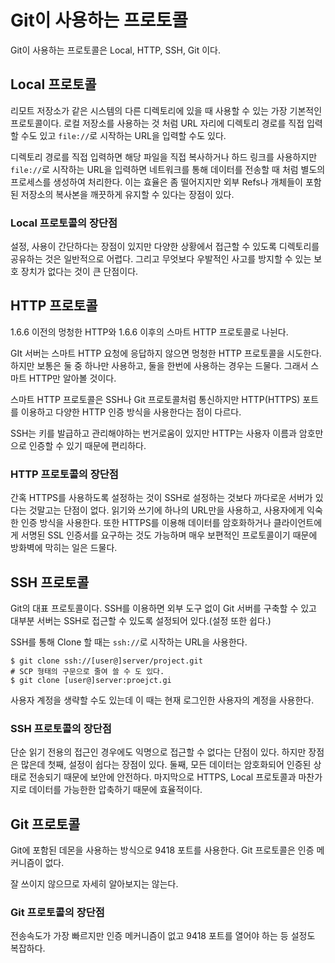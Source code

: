 # Git이 사용하는 프로토콜
Git이 사용하는 프로토콜은 Local, HTTP, SSH, Git 이다.

## Local 프로토콜
리모트 저장소가 같은 시스템의 다른 디렉토리에 있을 때 사용할 수 있는 가장 기본적인 프로토콜이다. 로컬 저장소를 사용하는 것 처럼 URL 자리에 디렉토리 경로를 직접 입력할 수도 있고 `file://`로 시작하는 URL을 입력할 수도 있다.  

디렉토리 경로를 직접 입력하면 해당 파일을 직접 복사하거나 하드 링크를 사용하지만 `file://`로 시작하는 URL을 입력하면 네트워크를 통해 데이터를 전송할 때 처럼 별도의 프로세스를 생성하여 처리한다. 이는 효율은 좀 떨어지지만 외부 Refs나 개체들이 포함된 저장소의 복사본을 깨끗하게 유지할 수 있다는 장점이 있다. 

### Local 프로토콜의 장단점
설정, 사용이 간단하다는 장점이 있지만 다양한 상황에서 접근할 수 있도록 디렉토리를 공유하는 것은 일반적으로 어렵다. 그리고 무엇보다 우발적인 사고를 방지할 수 있는 보호 장치가 없다는 것이 큰 단점이다.


## HTTP 프로토콜
1.6.6 이전의 멍청한 HTTP와 1.6.6 이후의 스마트 HTTP 프로토콜로 나뉜다.  

GIt 서버는 스마트 HTTP 요청에 응답하지 않으면 멍청한 HTTP 프로토콜을 시도한다. 하지만 보통은 둘 중 하나만 사용하고, 둘을 한번에 사용하는 경우는 드물다. 그래서 스마트 HTTP만 알아볼 것이다. 

스마트 HTTP 프로토콜은 SSH나 Git 프로토콜처럼 통신하지만 HTTP(HTTPS) 포트를 이용하고 다양한 HTTP 인증 방식을 사용한다는 점이 다르다. 

SSH는 키를 발급하고 관리해야하는 번거로움이 있지만 HTTP는 사용자 이름과 암호만으로 인증할 수 있기 때문에 편리하다.  

### HTTP 프로토콜의 장단점
간혹 HTTPS를 사용하도록 설정하는 것이 SSH로 설정하는 것보다 까다로운 서버가 있다는 것말고는 단점이 없다. 읽기와 쓰기에 하나의 URL만을 사용하고, 사용자에게 익숙한 인증 방식을 사용한다. 또한 HTTPS를 이용해 데이터를 암호화하거나 클라이언트에게 서명된 SSL 인증서를 요구하는 것도 가능하며 매우 보편적인 프로토콜이기 때문에 방화벽에 막히는 일은 드물다.  

## SSH 프로토콜 
Git의 대표 프로토콜이다. SSH를 이용하면 외부 도구 없이 Git 서버를 구축할 수 있고 대부분 서버는 SSH로 접근할 수 있도록 설정되어 있다.(설정 또한 쉽다.)  

SSH를 통해 Clone 할 때는 `ssh://`로 시작하는 URL을 사용한다. 
```shell
$ git clone ssh://[user@]server/project.git
# SCP 형태의 구문으로 줄여 쓸 수 도 있다.
$ git clone [user@]server:proejct.gi
```

사용자 계정을 생략할 수도 있는데 이 때는 현재 로그인한 사용자의 계정을 사용한다. 

### SSH 프로토콜의 장단점
단순 읽기 전용의 접근인 경우에도 익명으로 접근할 수 없다는 단점이 있다. 하지만 장점은 많은데 첫째, 설정이 쉽다는 장점이 있다. 둘째, 모든 데이터는 암호화되어 인증된 상태로 전송되기 때문에 보안에 안전하다. 마지막으로 HTTPS, Local 프로토콜과 마찬가지로 데이터를 가능한한 압축하기 때문에 효율적이다.

## Git 프로토콜
Git에 포함된 데몬을 사용하는 방식으로 9418 포트를 사용한다. Git 프로토콜은 인증 메커니즘이 없다.  

잘 쓰이지 않으므로 자세히 알아보지는 않는다.

### Git 프로토콜의 장단점
전송속도가 가장 빠르지만 인증 메커니즘이 없고 9418 포트를 열어야 하는 등 설정도 복잡하다. 

